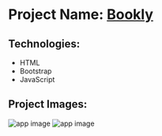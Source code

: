 # Project Name: [Bookly](https://jsbookly.netlify.app)

## Technologies:
- HTML
- Bootstrap
- JavaScript

## Project Images:
![app image](https://i.ibb.co/r4L2Dym/Screenshot-514.png)
![app image](https://i.ibb.co/phSVQSH/Screenshot-515.png)
